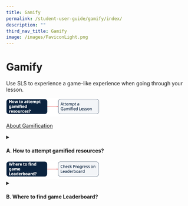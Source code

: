 ```yaml
---
title: Gamify
permalink: /student-user-guide/gamify/index/
description: ""
third_nav_title: Gamify
image: /images/FaviconLight.png
---
```

<h1>Gamify</h1>
<p>Use SLS to experience a game-like experience when going through your lesson.</p>
<img style="width: 50%;" src="/images/1Student/Flow-Gamify1.png">

<a target="_blank" href="/student-user-guide/gamify/about-gamification/">About Gamification</a>
<details><summary><h4>A. How to attempt gamified resources?</h4></summary>
<ul>
<li><a target="_blank" href="/student-user-guide/gamify/attempt-a-gamified-lesson/">(A1) Attempt a Gamified Lesson</a></li>
    </ul>
  </details>	
<img style="width: 50%;" src="/images/1Student/Flow-Gamify2.png">
<details><summary><h4>B. Where to find game Leaderboard?</h4></summary>
<ul>
<li><a target="_blank" href="/student-user-guide/gamify/check-progress-on-leaderboard/">(B1) Check Progress on Leaderboard</a></li>
    </ul>
  </details>